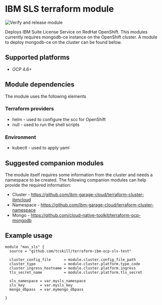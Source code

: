 #  IBM SLS terraform module

![Verify and release module](https://github.com/cloud-native-toolkit/terraform-ibm-ocp-sls/workflows/Verify%20and%20release%20module/badge.svg)

Deploys IBM Suite License Service on RedHat OpenShift.  This modules currently requires mongodb-ce instance on the OpenShift cluster.  A module to deploy mongodb-ce on the cluster can be found below.

## Supported platforms

- OCP 4.6+

## Module dependencies

The module uses the following elements

### Terraform providers

- helm - used to configure the scc for OpenShift
- null - used to run the shell scripts

### Environment

- kubectl - used to apply yaml 

## Suggested companion modules

The module itself requires some information from the cluster and needs a
namespace to be created. The following companion
modules can help provide the required information:

- Cluster - https://github.com/ibm-garage-cloud/terraform-cluster-ibmcloud
- Namespace - https://github.com/ibm-garage-cloud/terraform-cluster-namespace
- Mongo - https://github.com/cloud-native-toolkit/terraform-ocp-mongodb

## Example usage

```hcl-terraform
module "mas_sls" {
  source = "github.com/tcskill/terraform-ibm-ocp-sls-test"

  cluster_config_file      = module.cluster.config_file_path
  cluster_type             = module.cluster.platform.type_code
  cluster_ingress_hostname = module.cluster.platform.ingress
  tls_secret_name          = module.cluster.platform.tls_secret
  
  sls_namespace = var.mysls_namespace
  sls_key       = var.mysls_key
  mongo_dbpass  = var.mymongo_dbpass

}
```

